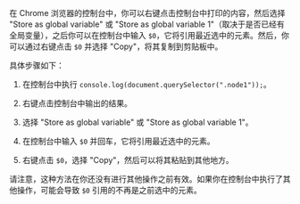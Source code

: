 在 Chrome 浏览器的控制台中，你可以右键点击控制台中打印的内容，然后选择 "Store as global variable" 或 "Store as global variable 1"（取决于是否已经有全局变量），之后你可以在控制台中输入 `$0`，它将引用最近选中的元素。然后，你可以通过右键点击 `$0` 并选择 "Copy"，将其复制到剪贴板中。

具体步骤如下：

1. 在控制台中执行 `console.log(document.querySelector(".node1"));`。

2. 右键点击控制台中输出的结果。

3. 选择 "Store as global variable" 或 "Store as global variable 1"。

4. 在控制台中输入 `$0` 并回车，它将引用最近选中的元素。

5. 右键点击 `$0`，选择 "Copy"，然后可以将其粘贴到其他地方。

请注意，这种方法在你还没有进行其他操作之前有效。如果你在控制台中执行了其他操作，可能会导致 `$0` 引用的不再是之前选中的元素。
